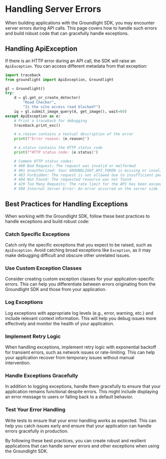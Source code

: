 # Handling Server Errors

When building applications with the Groundlight SDK, you may encounter server errors during API calls. This page covers how to handle such errors and build robust code that can gracefully handle exceptions.

## Handling ApiException

If there is an HTTP error during an API call, the SDK will raise an `ApiException`. You can access different metadata from that exception:

```python
import traceback
from groundlight import ApiException, Groundlight

gl = Groundlight()
try:
    d = gl.get_or_create_detector(
        "Road Checker", 
        "Is the site access road blocked?")
    iq = gl.submit_image_query(d, get_image(), wait=60)
except ApiException as e:
    # Print a traceback for debugging
    traceback.print_exc()

    # e.reason contains a textual description of the error
    print(f"Error reason: {e.reason}")

    # e.status contains the HTTP status code
    print(f"HTTP status code: {e.status}")

    # Common HTTP status codes:
    # 400 Bad Request: The request was invalid or malformed
    # 401 Unauthorized: Your GROUNDLIGHT_API_TOKEN is missing or invalid
    # 403 Forbidden: The request is not allowed due to insufficient permissions
    # 404 Not Found: The requested resource was not found
    # 429 Too Many Requests: The rate limit for the API has been exceeded
    # 500 Internal Server Error: An error occurred on the server side
```

## Best Practices for Handling Exceptions

When working with the Groundlight SDK, follow these best practices to handle exceptions and build robust code:

### Catch Specific Exceptions

Catch only the specific exceptions that you expect to be raised, such as `ApiException`. Avoid catching broad exceptions like `Exception`, as it may make debugging difficult and obscure other unrelated issues.

### Use Custom Exception Classes

Consider creating custom exception classes for your application-specific errors. This can help you differentiate between errors originating from the Groundlight SDK and those from your application.

### Log Exceptions

Log exceptions with appropriate log levels (e.g., error, warning, etc.) and include relevant context information. This will help you debug issues more effectively and monitor the health of your application.

### Implement Retry Logic

When handling exceptions, implement retry logic with exponential backoff for transient errors, such as network issues or rate-limiting. This can help your application recover from temporary issues without manual intervention.

### Handle Exceptions Gracefully

In addition to logging exceptions, handle them gracefully to ensure that your application remains functional despite errors. This might include displaying an error message to users or falling back to a default behavior.

### Test Your Error Handling

Write tests to ensure that your error handling works as expected. This can help you catch issues early and ensure that your application can handle errors gracefully in production.

By following these best practices, you can create robust and resilient applications that can handle server errors and other exceptions when using the Groundlight SDK.
